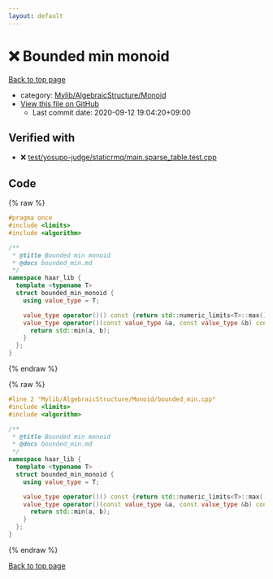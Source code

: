 ```yaml
---
layout: default
---
```


<!-- mathjax config similar to math.stackexchange -->
<script type="text/javascript" async
  src="https://cdnjs.cloudflare.com/ajax/libs/mathjax/2.7.5/MathJax.js?config=TeX-MML-AM_CHTML">
</script>
<script type="text/x-mathjax-config">
  MathJax.Hub.Config({
    TeX: { equationNumbers: { autoNumber: "AMS" }},
    tex2jax: {
      inlineMath: [ ['$','$'] ],
      processEscapes: true
    },
    "HTML-CSS": { matchFontHeight: false },
    displayAlign: "left",
    displayIndent: "2em"
  });
</script>

<script type="text/javascript" src="https://cdnjs.cloudflare.com/ajax/libs/jquery/3.4.1/jquery.min.js"></script>
<script src="https://cdn.jsdelivr.net/npm/jquery-balloon-js@1.1.2/jquery.balloon.min.js" integrity="sha256-ZEYs9VrgAeNuPvs15E39OsyOJaIkXEEt10fzxJ20+2I=" crossorigin="anonymous"></script>
<script type="text/javascript" src="../../../../assets/js/copy-button.js"></script>
<link rel="stylesheet" href="../../../../assets/css/copy-button.css" />


# :x: Bounded min monoid

<a href="../../../../index.html">Back to top page</a>

* category: <a href="../../../../index.html#b9ce8b1117f3871719e4d3859e7574c9">Mylib/AlgebraicStructure/Monoid</a>
* <a href="{{ site.github.repository_url }}/blob/master/Mylib/AlgebraicStructure/Monoid/bounded_min.cpp">View this file on GitHub</a>
    - Last commit date: 2020-09-12 19:04:20+09:00




## Verified with

* :x: <a href="../../../../verify/test/yosupo-judge/staticrmq/main.sparse_table.test.cpp.html">test/yosupo-judge/staticrmq/main.sparse_table.test.cpp</a>


## Code

<a id="unbundled"></a>
{% raw %}
```cpp
#pragma once
#include <limits>
#include <algorithm>

/**
 * @title Bounded min monoid
 * @docs bounded_min.md
 */
namespace haar_lib {
  template <typename T>
  struct bounded_min_monoid {
    using value_type = T;

    value_type operator()() const {return std::numeric_limits<T>::max();}
    value_type operator()(const value_type &a, const value_type &b) const {
      return std::min(a, b);
    }
  };
}

```
{% endraw %}

<a id="bundled"></a>
{% raw %}
```cpp
#line 2 "Mylib/AlgebraicStructure/Monoid/bounded_min.cpp"
#include <limits>
#include <algorithm>

/**
 * @title Bounded min monoid
 * @docs bounded_min.md
 */
namespace haar_lib {
  template <typename T>
  struct bounded_min_monoid {
    using value_type = T;

    value_type operator()() const {return std::numeric_limits<T>::max();}
    value_type operator()(const value_type &a, const value_type &b) const {
      return std::min(a, b);
    }
  };
}

```
{% endraw %}

<a href="../../../../index.html">Back to top page</a>

